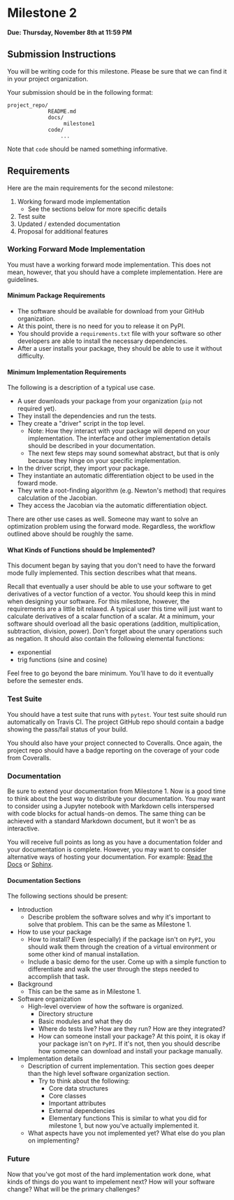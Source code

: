 # Milestone 2

**Due: Thursday, November 8th at 11:59 PM**

## Submission Instructions
You will be writing code for this milestone.  Please be sure that we can find it in your project
organization.  

Your submission should be in the following format:
```
project_repo/
             README.md
             docs/  
                  milestone1
             code/
                 ...
```
Note that `code` should be named something informative.

## Requirements
Here are the main requirements for the second milestone:
1. Working forward mode implementation
   * See the sections below for more specific details
2. Test suite
3. Updated / extended documentation
4. Proposal for additional features

### Working Forward Mode Implementation
You must have a working forward mode implementation.  This does not mean, however, that you should
have a complete implementation.  Here are guidelines.

#### Minimum Package Requirements
* The software should be available for download from your GitHub organization.  
* At this point, there is no need for you to release it on PyPI.  
* You should provide a `requirements.txt` file with your software so other developers are able to
  install the necessary dependencies.
* After a user installs your package, they should be able to use it without difficulty.

#### Minimum Implementation Requirements
The following is a description of a typical use case.

* A user downloads your package from your organization (`pip` not required yet).
* They install the dependencies and run the tests.
* They create a "driver" script in the top level.
  - Note:  How they interact with your package will depend on your implementation.  The interface
    and other implementation details should be described in your documentation.
  - The next few steps may sound somewhat abstract, but that is only because they hinge on your
    specific implementation.
* In the driver script, they import your package.
* They instantiate an automatic differentiation object to be used in the foward mode.
* They write a root-finding algorithm (e.g. Newton's method) that requires calculation of the
  Jacobian.
* They access the Jacobian via the automatic differentiation object.

There are other use cases as well.  Someone may want to solve an optimization problem using the
forward mode.  Regardless, the workflow outlined above should be roughly the same.

#### What Kinds of Functions should be Implemented?
This document began by saying that you don't need to have the forward mode fully implemented.
This section describes what that means.

Recall that eventually a user should be able to use your software to get derivatives of a vector
function of a vector.  You should keep this in mind when designing your software.  For this
milestone, however, the requirements are a little bit relaxed.  A typical user this time will just
want to calculate derivatives of a scalar function of a scalar.  At a minimum, your software should
overload all the basic operations (addition, multiplication, subtraction, division, power).  Don't
forget about the unary operations such as negation.  It should also contain the following elemental
functions:
* exponential
* trig functions (sine and cosine)

Feel free to go beyond the bare minimum.  You'll have to do it eventually before the semester ends.


### Test Suite
You should have a test suite that runs with `pytest`.  Your test suite should run automatically on
Travis CI.  The project GitHub repo should contain a badge showing the pass/fail status of your build.

You should also have your project connected to Coveralls.  Once again, the project repo should have
a badge reporting on the coverage of your code from Coveralls.

### Documentation
Be sure to extend your documentation from Milestone 1.  Now is a good time to think about the best
way to distribute your documentation.  You may want to consider using a Jupyter notebook with
Markdown cells interspersed with code blocks for actual hands-on demos.  The same thing can be
achieved with a standard Markdown document, but it won't be as interactive.

You will receive full points as long as you have a documentation folder and your documentation is
complete.  However, you may want to consider alternative ways of hosting your documentation.  For
example:  [Read the Docs](https://readthedocs.org/) or
[Sphinx](https://docs.readthedocs.io/en/latest/intro/getting-started-with-sphinx.html).

#### Documentation Sections
The following sections should be present:
* Introduction
  - Describe problem the software solves and why it's important to solve that problem.  This can be
    the same as Milestone 1.
* How to use your package
  - How to install?  Even (especially) if the package isn't on `PyPI`, you should walk them through
    the creation of a virtual environment or some other kind of manual installation.
  - Include a basic demo for the user.  Come up with a simple function to differentiate and walk the
    user through the steps needed to accomplish that task.
* Background
  - This can be the same as in Milestone 1.
* Software organization
  - High-level overview of how the software is organized.
    * Directory structure
    * Basic modules and what they do
    * Where do tests live?  How are they run?  How are they integrated?
    * How can someone install your package?  At this point, it is okay if your package isn't on
      `PyPI`.  If it's not, then you should describe how someone can download and install your
      package manually.
* Implementation details
  - Description of current implementation.  This section goes deeper than the high level software
    organization section.
    * Try to think about the following:
      - Core data structures
      - Core classes
      - Important attributes
      - External dependencies
      - Elementary functions
    This is similar to what you did for milestone 1, but now you've actually implemented it.
  - What aspects have you not implemented yet?  What else do you plan on implementing?

### Future
Now that you've got most of the hard implementation work done, what kinds of things do you want to
impelement next?  How will your software change?  What will be the primary challenges?
